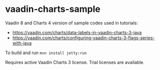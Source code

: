 vaadin-charts-sample
==============
Vaadin 8 and Charts 4 version of sample codes used in tutorials:
* https://vaadin.com/charts/data-labels-in-vaadin-charts-3-java
* https://vaadin.com/charts/configuring-vaadin-charts-3-flags-series-with-java

To build and run `mvn install jetty:run`

Requires active Vaadin Charts 3 license. Trial licenses are available.

